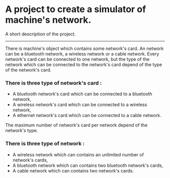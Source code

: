A project to create a simulator of machine's network.
==============================================================================================

A short description of the project.

----------------------------------------------------------------------------------------------

There is machine's object which contains some network's card.
An network can be a bluetooth network, a wireless network or a cable network.
Every network's card can be connected to one network, but the type of the network which can be
connected to the network's card depend of the type of the network's card.

### There is three type of network's card :
* A bluetooth network's card which can be connected to a bluetooth network,
* A wireless network's card which can be connected to a wireless network,
* A ethernet network's card which can be connected to a cable network.

The maximum number of network's card per network depend of the network's type.

### There is three type of network :
* A wireless network which can contains an unlimited number of network's cards,
* A bluetooth network which can contains two bluetooth network's cards,
* A cable network which can contains two network's cards.
